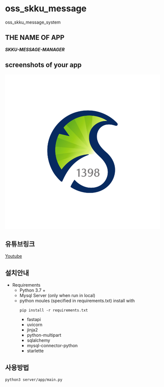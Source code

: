# oss_skku_message

oss_skku_message_system

## THE NAME OF APP

**_SKKU-MESSAGE-MANAGER_**

## screenshots of your app

![앱이미지](./server/app/static/skku.jpg)

## 유튜브링크

[Youtube](https://www.youtube.com/watch?v=6Y1kWcrFKQo)

## 설치안내

- Requirements
  - Python 3.7 +
  - Mysql Server (only when run in local)
  - python moules (specified in requirements.txt) install with
    ```
    pip install -r requirements.txt
    ```
    - fastapi
    - uvicorn
    - jinja2
    - python-multipart
    - sqlalchemy
    - mysql-connector-python
    - starlette

## 사용방법

```
python3 server/app/main.py
```
